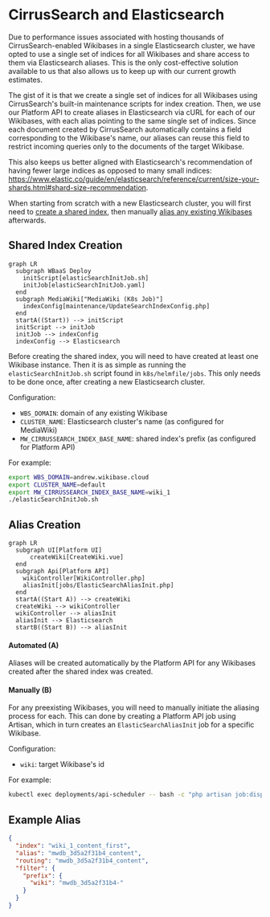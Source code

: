 # CirrusSearch and Elasticsearch

Due to performance issues associated with hosting thousands of CirrusSearch-enabled Wikibases in a single Elasticsearch cluster, we have opted to use a single set of indices for all Wikibases and share access to them via Elasticsearch aliases. This is the only cost-effective solution available to us that also allows us to keep up with our current growth estimates.

The gist of it is that we create a single set of indices for all Wikibases using CirrusSearch's built-in maintenance scripts for index creation. Then, we use our Platform API to create aliases in Elasticsearch via cURL for each of our Wikibases, with each alias pointing to the same single set of indices. Since each document created by CirrusSearch automatically contains a field corresponding to the Wikibase's name, our aliases can reuse this field to restrict incoming queries only to the documents of the target Wikibase.

This also keeps us better aligned with Elasticsearch's recommendation of having fewer large indices as opposed to many small indices: https://www.elastic.co/guide/en/elasticsearch/reference/current/size-your-shards.html#shard-size-recommendation.

When starting from scratch with a new Elasticsearch cluster, you will first need to [create a shared index](#shared-index-creation), then manually [alias any existing Wikibases](#manually-b) afterwards.

## Shared Index Creation

```mermaid
graph LR
  subgraph WBaaS Deploy
    initScript[elasticSearchInitJob.sh]
    initJob[elasticSearchInitJob.yaml]
  end
  subgraph MediaWiki["MediaWiki (K8s Job)"]
    indexConfig[maintenance/UpdateSearchIndexConfig.php]
  end
  startA((Start)) --> initScript
  initScript --> initJob
  initJob --> indexConfig
  indexConfig --> Elasticsearch
```

Before creating the shared index, you will need to have created at least one Wikibase instance. Then it is as simple as running the `elasticSearchInitJob.sh` script found in `k8s/helmfile/jobs`. This only needs to be done once, after creating a new Elasticsearch cluster.

Configuration:

- `WBS_DOMAIN`: domain of any existing Wikibase
- `CLUSTER_NAME`: Elasticsearch cluster's name (as configured for MediaWiki)
- `MW_CIRRUSSEARCH_INDEX_BASE_NAME`: shared index's prefix (as configured for Platform API)

For example:

```sh
export WBS_DOMAIN=andrew.wikibase.cloud
export CLUSTER_NAME=default
export MW_CIRRUSSEARCH_INDEX_BASE_NAME=wiki_1
./elasticSearchInitJob.sh
```

## Alias Creation

```mermaid
graph LR
  subgraph UI[Platform UI]
      createWiki[CreateWiki.vue]
  end
  subgraph Api[Platform API]
    wikiController[WikiController.php]
    aliasInit[jobs/ElasticSearchAliasInit.php]
  end
  startA((Start A)) --> createWiki
  createWiki --> wikiController
  wikiController --> aliasInit
  aliasInit --> Elasticsearch
  startB((Start B)) --> aliasInit
```

#### Automated (A)

Aliases will be created automatically by the Platform API for any Wikibases created after the shared index was created.

#### Manually (B)

For any preexisting Wikibases, you will need to manually initiate the aliasing process for each. This can done by creating a Platform API job using Artisan, which in turn creates an `ElasticSearchAliasInit` job for a specific Wikibase.

Configuration:

- `wiki`: target Wikibase's id

For example:

```sh
kubectl exec deployments/api-scheduler -- bash -c "php artisan job:dispatchNow ElasticSearchAliasInit $wiki"
```

## Example Alias

```json
{
  "index": "wiki_1_content_first",
  "alias": "mwdb_3d5a2f31b4_content",
  "routing": "mwdb_3d5a2f31b4_content",
  "filter": {
    "prefix": {
      "wiki": "mwdb_3d5a2f31b4-"
    }
  }
}
```

